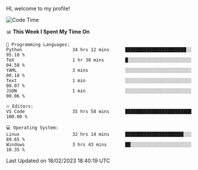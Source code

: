 HI, welcome to my profile!
<!--START_SECTION:waka-->
![Code Time](http://img.shields.io/badge/Code%20Time-536%20hrs%2044%20mins-blue)

📊 **This Week I Spent My Time On** 

```text
💬 Programming Languages: 
Python                   34 hrs 12 mins      ███████████████████████░░   95.10 % 
TeX                      1 hr 38 mins        █░░░░░░░░░░░░░░░░░░░░░░░░   04.58 % 
YAML                     3 mins              ░░░░░░░░░░░░░░░░░░░░░░░░░   00.18 % 
Text                     1 min               ░░░░░░░░░░░░░░░░░░░░░░░░░   00.07 % 
JSON                     1 min               ░░░░░░░░░░░░░░░░░░░░░░░░░   00.06 % 

🔥 Editors: 
VS Code                  35 hrs 58 mins      █████████████████████████   100.00 % 

💻 Operating System: 
Linux                    32 hrs 14 mins      ██████████████████████░░░   89.65 % 
Windows                  3 hrs 43 mins       ██░░░░░░░░░░░░░░░░░░░░░░░   10.35 % 

```


 Last Updated on 18/02/2023 18:40:19 UTC
<!--END_SECTION:waka-->
